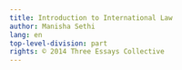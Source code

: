 ```yaml
---
title: Introduction to International Law
author: Manisha Sethi
lang: en
top-level-division: part
rights: © 2014 Three Essays Collective
---
```


